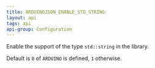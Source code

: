 ```yaml
---
title: ARDUINOJSON_ENABLE_STD_STRING
layout: api
tags: api
api-group: Configuration
---
```


Enable the support of the type `std::string` in the library.

Default is `0` of `ARDUINO` is defined, `1` otherwise.
